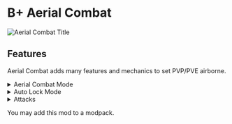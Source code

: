 # B+ Aerial Combat
![Aerial Combat Title](https://cdn.modrinth.com/data/cached_images/c8094a53819b25cb0ad06006a47580483a3cd621.png)

## Features
Aerial Combat adds many features and mechanics to set PVP/PVE airborne. 


<details>
<summary>Aerial Combat Mode</summary>

- The "Aerial Combat Mode" is toggleable (LEFT CONTROL by default) to keep the default Minecraft mechanics available when "Aerial Combat Mode" is unfavorable. Text will show above the hotbar, indicating whether it is on or off. (Aerial Combat: ON or Aerial Combat: OFF)

- While "Aerial Combat Mode" is enabled, the player will not take fall damage as it is very easy to die after a mid-air combo.

- While "Aerial Combat Mode" is enabled, the player has infinite air jumps (SPACE by default) to keep them in the air. This emits particles.

- "Aerial Combat Mode" is independent of "Auto Lock Mode" to allow players to use Aerial Combat without the limiting camera of Auto Lock. In turn, Auto Lock is fully compatible with default Minecraft combat.

<iframe width="560" height="315" src="https://www.youtube-nocookie.com/embed/Pg6pFSPENSE" title="YouTube video player" frameborder="0" allow="accelerometer; autoplay; clipboard-write; encrypted-media; gyroscope; picture-in-picture; web-share" allowfullscreen></iframe>

</details>


<details>
<summary>Auto Lock Mode</summary>

- The "Auto Lock Mode" is toggleable (R by default) to keep the default Minecraft mechanics available when "Auto Lock Mode" is unfavorable. Text will show above the hotbar, indicating whether it is on or off. (Auto Lock: ON or Auto Lock: OFF)

- While "Auto Lock Mode" is enabled, the player will auto-face any entity they hit.

- "Auto Lock Mode" is independent of "Aerial Combat Mode" to allow players to use Aerial Combat without the limiting camera of Auto Lock. In turn, Auto Lock is fully compatible with default Minecraft combat.

<iframe width="560" height="315" src="https://www.youtube-nocookie.com/embed/TTTIoSHuTXI" title="YouTube video player" frameborder="0" allow="accelerometer; autoplay; clipboard-write; encrypted-media; gyroscope; picture-in-picture; web-share" allowfullscreen></iframe>

</details>


<details>
<summary>Attacks</summary>

While "Aerial Combat Mode" is enabled, most attacks send the hit entity upwards.

<iframe width="560" height="315" src="https://www.youtube-nocookie.com/embed/Y4Aew7L3m1A" title="YouTube video player" frameborder="0" allow="accelerometer; autoplay; clipboard-write; encrypted-media; gyroscope; picture-in-picture; web-share" allowfullscreen></iframe>

### Upper Attack

- This attack, executed by sprint-hitting an entity, deals an extra 2 damage and sends the hit entity further upwards, a little out of reach.

- This can be used to end a combo or to get extra height if the player can hit the entity before it falls.

- Particles will be emitted when the attack is done correctly.

<iframe width="560" height="315" src="https://www.youtube-nocookie.com/embed/mLnKoDI2fZE" title="YouTube video player" frameborder="0" allow="accelerometer; autoplay; clipboard-write; encrypted-media; gyroscope; picture-in-picture; web-share" allowfullscreen></iframe>

### Smash Attack

- This attack, executed by sneak-hitting an entity, deals an extra 2 damage and sends the hit entity down faster than falling.

- This is used to quickly end a combo as there usually isn't a way to continue hitting the entity post-attack. In return, the entity takes increased fall damage.

- Particles will be emitted when the attack is done correctly.

<iframe width="560" height="315" src="https://www.youtube-nocookie.com/embed/verjN3SBVCE" title="YouTube video player" frameborder="0" allow="accelerometer; autoplay; clipboard-write; encrypted-media; gyroscope; picture-in-picture; web-share" allowfullscreen></iframe>

Double jumping is essential for aerial combos.

</details>

You may add this mod to a modpack.
